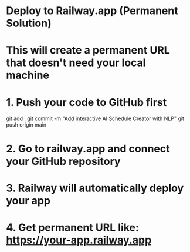 # Deploy to Railway.app (Permanent Solution)
# This will create a permanent URL that doesn't need your local machine

# 1. Push your code to GitHub first
git add .
git commit -m "Add interactive AI Schedule Creator with NLP"
git push origin main

# 2. Go to railway.app and connect your GitHub repository
# 3. Railway will automatically deploy your app
# 4. Get permanent URL like: https://your-app.railway.app
